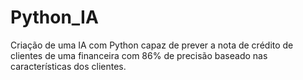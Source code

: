 # Python_IA
Criação de uma IA com Python capaz de prever a nota de crédito de clientes de uma financeira com 86% de precisão baseado nas características dos clientes.
